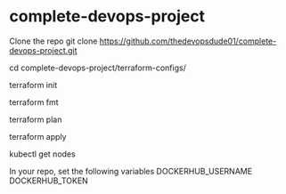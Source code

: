 # complete-devops-project

Clone the repo 
git clone https://github.com/thedevopsdude01/complete-devops-project.git

cd complete-devops-project/terraform-configs/

terraform init

terraform fmt

terraform plan

terraform apply

kubectl get nodes

In your repo, set the following variables
DOCKERHUB_USERNAME
DOCKERHUB_TOKEN



